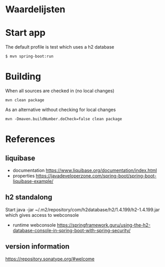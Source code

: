 # Waardelijsten

# Start app
The default profile is test which uses a h2 database
```
$ mvn spring-boot:run 
```
# Building
When all sources are checked in (no local changes)
```
mvn clean package
```
As an alternative without checking for local changes
``` 
mvn -Dmaven.buildNumber.doCheck=false clean package 
```
# References

## liquibase 
- documentation https://www.liquibase.org/documentation/index.html
- properties https://javadeveloperzone.com/spring-boot/spring-boot-liquibase-example/

## h2 standalong
Start java -jar ~/.m2/repository/com/h2database/h2/1.4.199/h2-1.4.199.jar
which gives access to webconsole

- runtime webconsole https://springframework.guru/using-the-h2-database-console-in-spring-boot-with-spring-security/

## version information
https://repository.sonatype.org/#welcome